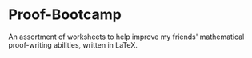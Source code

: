 # Proof-Bootcamp
An assortment of worksheets to help improve my friends' mathematical proof-writing abilities, written in LaTeX.
